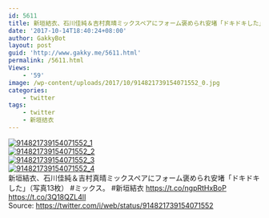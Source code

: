 ```yaml
---
id: 5611
title: 新垣結衣、石川佳純＆吉村真晴ミックスペアにフォーム褒められ安堵「ドキドキした」
date: '2017-10-14T18:40:24+08:00'
author: GakkyBot
layout: post
guid: 'http://www.gakky.me/5611.html'
permalink: /5611.html
Views:
    - '59'
image: /wp-content/uploads/2017/10/914821739154071552_0.jpg
categories:
    - twitter
tags:
    - twitter
    - 新垣结衣
---
```


[![914821739154071552_1](http://www.yui-aragaki.org/wp-content/uploads/2017/10/914821739154071552_1.jpg)](http://www.yui-aragaki.org/wp-content/uploads/2017/10/914821739154071552_1.jpg)  
[![914821739154071552_2](http://www.yui-aragaki.org/wp-content/uploads/2017/10/914821739154071552_2.jpg)](http://www.yui-aragaki.org/wp-content/uploads/2017/10/914821739154071552_2.jpg)  
[![914821739154071552_3](http://www.yui-aragaki.org/wp-content/uploads/2017/10/914821739154071552_3.jpg)](http://www.yui-aragaki.org/wp-content/uploads/2017/10/914821739154071552_3.jpg)  
[![914821739154071552_4](http://www.yui-aragaki.org/wp-content/uploads/2017/10/914821739154071552_4.jpg)](http://www.yui-aragaki.org/wp-content/uploads/2017/10/914821739154071552_4.jpg)  
新垣結衣、石川佳純＆吉村真晴ミックスペアにフォーム褒められ安堵「ドキドキした」（写真13枚） #ミックス。 #新垣結衣 https://t.co/ngpRtHxBoP https://t.co/3Q18QZL4lI  
Source: <https://twitter.com/i/web/status/914821739154071552>